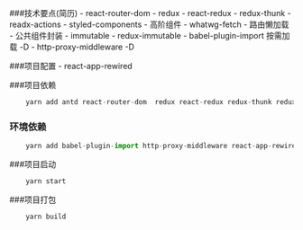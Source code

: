 ###技术要点(简历)
    - react-router-dom
    - redux
    - react-redux
    - redux-thunk
    - readx-actions
    - styled-components
    - 高阶组件
    - whatwg-fetch
    - 路由懒加载
    - 公共组件封装
    - immutable
    - redux-immutable
    - babel-plugin-import 按需加载  -D
    - http-proxy-middleware  -D

###项目配置 
    - react-app-rewired 

###项目依赖
```javascript
    yarn add antd react-router-dom  redux react-redux redux-thunk redux-actions styled-components whatwg-fetch react-loadable
```

### 环境依赖
```javascript
    yarn add babel-plugin-import http-proxy-middleware react-app-rewired customize-cra --dev
```

###项目启动
```javascript
    yarn start
```

###项目打包
```javascript
    yarn build
```
